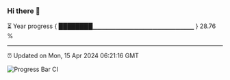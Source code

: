 ### Hi there 👋

⏳ Year progress { ████████▁▁▁▁▁▁▁▁▁▁▁▁▁▁▁▁▁▁▁▁▁▁ } 28.76 %

---

⏰ Updated on Mon, 15 Apr 2024 06:21:16 GMT

![Progress Bar CI](https://github.com/ZhaoGui/ZhaoGui/workflows/Progress%20Bar%20CI/badge.svg)
